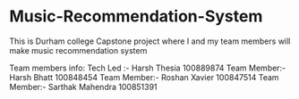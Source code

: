 # Music-Recommendation-System
This is Durham college Capstone project where I and my team members will make music recommendation system 

Team members info:
Tech Led :-	   Harsh Thesia 		100889874
Team Member:-	 Harsh Bhatt	  	100848454
Team Member:-  Roshan Xavier		100847514
Team Member:- Sarthak Mahendra	100851391


